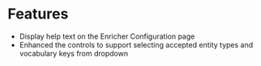# Features
- Display help text on the Enricher Configuration page
- Enhanced the controls to support selecting accepted entity types and vocabulary keys from dropdown
